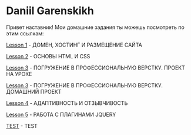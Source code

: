 

# Daniil Garenskikh

Привет наставник!
Мои домашние задания ты можешь посмотреть по этим ссылкам:


[Lesson 1](https://ghostik007.github.io/WAYUP/lesson-0/) - ДОМЕН, ХОСТИНГ И РАЗМЕЩЕНИЕ САЙТА


[Lesson 2](https://ghostik007.github.io/WAYUP/lesson-2/) - ОСНОВЫ HTML И CSS


[Lesson 3](https://ghostik007.github.io/WAYUP/lesson-3-sample/) - ПОГРУЖЕНИЕ В ПРОФЕССИОНАЛЬНУЮ ВЕРСТКУ. ПРОЕКТ НА УРОКЕ


[Lesson 3](https://ghostik007.github.io/WAYUP/lesson-3-1/) - ПОГРУЖЕНИЕ В ПРОФЕССИОНАЛЬНУЮ ВЕРСТКУ. ДОМАШНИЙ ПРОЕКТ


[Lesson 4](https://ghostik007.github.io/WAYUP/lesson-4/) - АДАПТИВНОСТЬ И ОТЗЫВЧИВОСТЬ


[Lesson 5](https://ghostik007.github.io/WAYUP/lesson-5/) - РАБОТА С ПЛАГИНАМИ JQUERY

[TEST](https://ghostik007.github.io/WAYUP/algoritmika/) - TEST